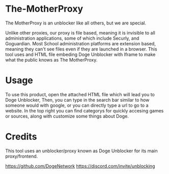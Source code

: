 # The-MotherProxy


The MotherProxy is an unblocker like all others, but we are special.

Unlike other proxies, our proxy is file based, meaning it is invisible to all administration applications, some of which include Securly, and Goguardian.
Most School administration platforms are extension based, meaning they can't see files even if they are launched in a browser.
This tool uses and HTML file embeding Doge Unblocker with Iframe to make what the public knows as The MotherProxy.

# Usage

To use this product, open the attached HTML file which will lead you to Doge Unblocker, Then, you can type in the search bar similar to how someone would with google, or you can directly type a url to go to a website. In the top right you can find categorys for quickly accesing games or sources, along with customize some things about Doge.

# Credits

This tool uses an unblocker/proxy known as Doge Unblocker for its main proxy/frontend.

https://github.com/DogeNetwork
https://discord.com/invite/unblocking
